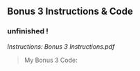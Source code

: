 ## Bonus 3 Instructions & Code

### unfinished !

*Instructions: Bonus 3 Instructions.pdf*

>My Bonus 3 Code: 
